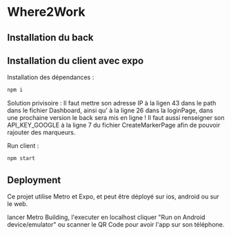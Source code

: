 # Where2Work

## Installation du back

## Installation du client avec expo

Installation des dépendances :

```bash
npm i
```
Solution privisoire : Il faut mettre son adresse IP à la ligen 43 dans le path dans le fichier Dashboard, ainsi qu' à la ligne 26
dans la loginPage, dans une prochaine version le back sera mis en ligne !
Il faut aussi renseigner son API_KEY_GOOGLE à la ligne 7 du fichier CreateMarkerPage afin de pouvoir rajouter des marqueurs.

Run client :

```bash
npm start
```
## Deployment

Ce projet utilise Metro et Expo, et peut être déployé sur ios, android ou sur le web.

lancer Metro Building,
l'executer en localhost
cliquer "Run on Android device/emulator" ou scanner le QR Code pour avoir l'app sur son téléphone.